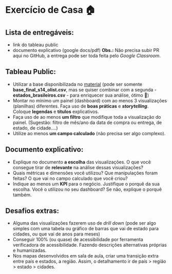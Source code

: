 # Exercício de Casa 🏠 

## Lista de entregáveis:
- link do tableau public
- documento explicativo (google docs/pdf)
**Obs.:** Não precisa subir PR aqui no GitHub, a entrega pode ser toda feita pelo *Google Classroom*.

## Tableau Public:
- Utilizar a base disponibilizada no [material](https://github.com/reprograma/on29-python-s16-dashboard/tree/main/material) (pode ser somente **base_final_s14_olist.csv**, mas se quiser combinar com a segunda - **estados_brasileiros.csv** - para enriquecer sua análise, ótimo 🙂)
- Montar no mínimo um painel (dashboard) com ao menos 3 visualizações (planilhas) diferentes. Faça uso de **boas práticas** e ***storytelling***. Coloque **legendas** e **títulos** explicativos.
- Faça uso de ao menos **um filtro** que modifique toda a visualização do painel. (Sugestão: filtro de mês/ano da data de compra ou entrega, de estado,  de cidade….)
- Utilize ao menos **um campo calculado** (não precisa ser algo complexo).

## Documento explicativo:
- Explique no documento **a escolha** das visualizações. O que você consegue tirar de **relevante** na análise dessas visualizações?
- Quais métricas e dimensões você utilizou? Que manipulações foram feitas? O que vai no campo calculado que você criou?
- Indique ao menos um **KPI** para o negócio. Justifique o porquê da sua escolha. Você o utilizou no seu dashboard? Se não, explique o porquê também.

## Desafios extras:
- Alguma das visualizações fazerem uso de  *drill down* (pode ser algo simples com uma tabela ou gráfico de barras que vai de estado para cidades, ou que vai de anos para meses)
- Conseguir 100% (ou quase) de acessibilidade por ferramenta verificadora de acessibilidade. Fazendo descrições alternativas próprias e humanizadas.
- Nos mapas desenvolvidos em sala de aula, criar uma transição extra entre país e estados, a região. Assim, o detalhamento ir de país > região > estado > cidades.
